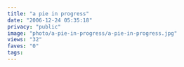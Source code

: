 ```yaml
---
title: "a pie in progress"
date: "2006-12-24 05:35:18"
privacy: "public"
image: "photo/a-pie-in-progress/a-pie-in-progress.jpg"
views: "32"
faves: "0"
tags:
---
```


